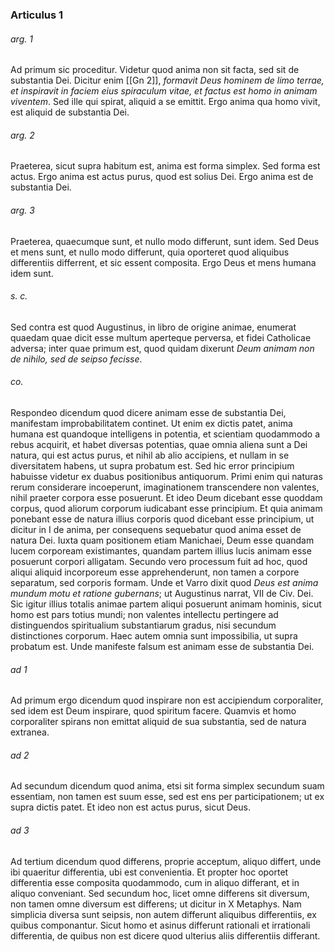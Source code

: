 ### Articulus 1

###### arg. 1
Ad primum sic proceditur. Videtur quod anima non sit facta, sed sit de substantia Dei. Dicitur enim [[Gn 2]], *formavit Deus hominem de limo terrae, et inspiravit in faciem eius spiraculum vitae, et factus est homo in animam viventem*. Sed ille qui spirat, aliquid a se emittit. Ergo anima qua homo vivit, est aliquid de substantia Dei.

###### arg. 2
Praeterea, sicut supra habitum est, anima est forma simplex. Sed forma est actus. Ergo anima est actus purus, quod est solius Dei. Ergo anima est de substantia Dei.

###### arg. 3
Praeterea, quaecumque sunt, et nullo modo differunt, sunt idem. Sed Deus et mens sunt, et nullo modo differunt, quia oporteret quod aliquibus differentiis differrent, et sic essent composita. Ergo Deus et mens humana idem sunt.

###### s. c.
Sed contra est quod Augustinus, in libro de origine animae, enumerat quaedam quae dicit esse multum aperteque perversa, et fidei Catholicae adversa; inter quae primum est, quod quidam dixerunt *Deum animam non de nihilo, sed de seipso fecisse*.

###### co.
Respondeo dicendum quod dicere animam esse de substantia Dei, manifestam improbabilitatem continet. Ut enim ex dictis patet, anima humana est quandoque intelligens in potentia, et scientiam quodammodo a rebus acquirit, et habet diversas potentias, quae omnia aliena sunt a Dei natura, qui est actus purus, et nihil ab alio accipiens, et nullam in se diversitatem habens, ut supra probatum est. Sed hic error principium habuisse videtur ex duabus positionibus antiquorum. Primi enim qui naturas rerum considerare incoeperunt, imaginationem transcendere non valentes, nihil praeter corpora esse posuerunt. Et ideo Deum dicebant esse quoddam corpus, quod aliorum corporum iudicabant esse principium. Et quia animam ponebant esse de natura illius corporis quod dicebant esse principium, ut dicitur in I de anima, per consequens sequebatur quod anima esset de natura Dei. Iuxta quam positionem etiam Manichaei, Deum esse quandam lucem corpoream existimantes, quandam partem illius lucis animam esse posuerunt corpori alligatam. Secundo vero processum fuit ad hoc, quod aliqui aliquid incorporeum esse apprehenderunt, non tamen a corpore separatum, sed corporis formam. Unde et Varro dixit quod *Deus est anima mundum motu et ratione gubernans*; ut Augustinus narrat, VII de Civ. Dei. Sic igitur illius totalis animae partem aliqui posuerunt animam hominis, sicut homo est pars totius mundi; non valentes intellectu pertingere ad distinguendos spiritualium substantiarum gradus, nisi secundum distinctiones corporum. Haec autem omnia sunt impossibilia, ut supra probatum est. Unde manifeste falsum est animam esse de substantia Dei.

###### ad 1
Ad primum ergo dicendum quod inspirare non est accipiendum corporaliter, sed idem est Deum inspirare, quod spiritum facere. Quamvis et homo corporaliter spirans non emittat aliquid de sua substantia, sed de natura extranea.

###### ad 2
Ad secundum dicendum quod anima, etsi sit forma simplex secundum suam essentiam, non tamen est suum esse, sed est ens per participationem; ut ex supra dictis patet. Et ideo non est actus purus, sicut Deus.

###### ad 3
Ad tertium dicendum quod differens, proprie acceptum, aliquo differt, unde ibi quaeritur differentia, ubi est convenientia. Et propter hoc oportet differentia esse composita quodammodo, cum in aliquo differant, et in aliquo conveniant. Sed secundum hoc, licet omne differens sit diversum, non tamen omne diversum est differens; ut dicitur in X Metaphys. Nam simplicia diversa sunt seipsis, non autem differunt aliquibus differentiis, ex quibus componantur. Sicut homo et asinus differunt rationali et irrationali differentia, de quibus non est dicere quod ulterius aliis differentiis differant.

